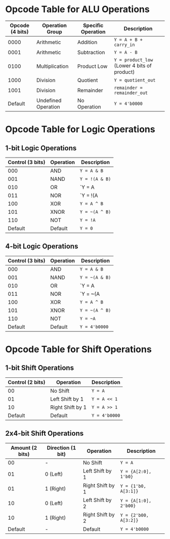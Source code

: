 # Opcode Table for ALU Operations

| Opcode (4 bits) | Operation Group      | Specific Operation       | Description                                |
|-----------------|----------------------|--------------------------|--------------------------------------------|
| 0000            | Arithmetic           | Addition                 | `Y = A + B + carry_in`                     |
| 0001            | Arithmetic           | Subtraction              | `Y = A - B`                                |
| 0100            | Multiplication       | Product Low              | `Y = product_low` (Lower 4 bits of product)|
| 1000            | Division             | Quotient                 | `Y = quotient_out`                         |
| 1001            | Division             | Remainder                | `remainder = remainder_out`                |
| Default         | Undefined Operation  | No Operation             | `Y = 4'b0000` 


# Opcode Table for Logic Operations

## 1-bit Logic Operations

| Control (3 bits) | Operation    | Description                |
|------------------|--------------|----------------------------|
| 000              | AND          | `Y = A & B`                |
| 001              | NAND         | `Y = !(A & B)`             |
| 010              | OR           | `Y = A | B`                |
| 011              | NOR          | `Y = !(A | B)`             |
| 100              | XOR          | `Y = A ^ B`                |
| 101              | XNOR         | `Y = ~(A ^ B)`             |
| 110              | NOT          | `Y = !A`                   |
| Default          | Default      | `Y = 0`                    |

## 4-bit Logic Operations

| Control (3 bits) | Operation    | Description                |
|------------------|--------------|----------------------------|
| 000              | AND          | `Y = A & B`                |
| 001              | NAND         | `Y = ~(A & B)`             |
| 010              | OR           | `Y = A | B`                |
| 011              | NOR          | `Y = ~(A | B)`             |
| 100              | XOR          | `Y = A ^ B`                |
| 101              | XNOR         | `Y = ~(A ^ B)`             |
| 110              | NOT          | `Y = ~A`                   |
| Default          | Default      | `Y = 4'b0000`              |

# Opcode Table for Shift Operations

## 1-bit Shift Operations

| Control (2 bits) | Operation        | Description                 |
|------------------|------------------|-----------------------------|
| 00               | No Shift         | `Y = A`                     |
| 01               | Left Shift by 1  | `Y = A << 1`                |
| 10               | Right Shift by 1 | `Y = A >> 1`                |
| Default          | Default          | `Y = 4'b0000`               |

## 2x4-bit Shift Operations

| Amount (2 bits) | Direction (1 bit) | Operation           | Description                 |
|-----------------|-------------------|---------------------|-----------------------------|
| 00              | -                 | No Shift            | `Y = A`                     |
| 01              | 0 (Left)          | Left Shift by 1     | `Y = {A[2:0], 1'b0}`        |
| 01              | 1 (Right)         | Right Shift by 1    | `Y = {1'b0, A[3:1]}`        |
| 10              | 0 (Left)          | Left Shift by 2     | `Y = {A[1:0], 2'b00}`       |
| 10              | 1 (Right)         | Right Shift by 2    | `Y = {2'b00, A[3:2]}`       |
| Default         | -                 | Default             | `Y = 4'b0000`    
